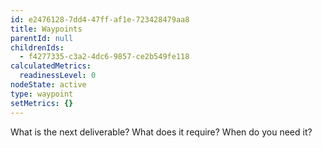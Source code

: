 ```yaml
---
id: e2476128-7dd4-47ff-af1e-723428479aa8
title: Waypoints
parentId: null
childrenIds:
  - f4277335-c3a2-4dc6-9857-ce2b549fe118
calculatedMetrics:
  readinessLevel: 0
nodeState: active
type: waypoint
setMetrics: {}
---
```

What is the next deliverable? What does it require? When do you need it?